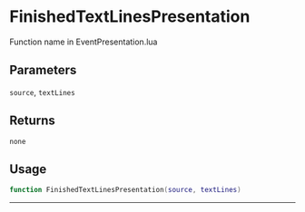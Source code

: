 # FinishedTextLinesPresentation
Function name in EventPresentation.lua
## Parameters
`source`, `textLines`
## Returns
`none`
## Usage
```lua
function FinishedTextLinesPresentation(source, textLines)
```
---
